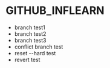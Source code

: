 # GITHUB_INFLEARN
- branch test1
- branch test2
- branch test3
- conflict branch test
- reset --hard test
- revert test
